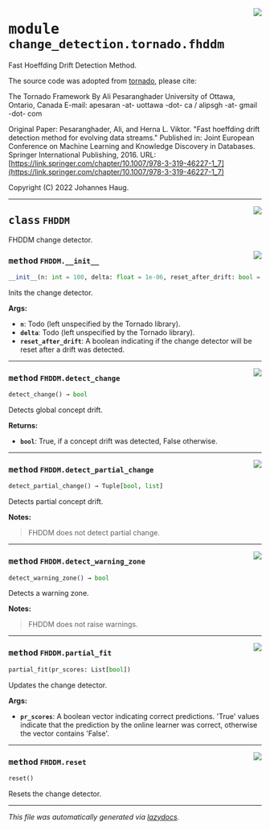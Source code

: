 <!-- markdownlint-disable -->

<a href="https://github.com/haugjo/float/tree/main/float/change_detection/tornado/fhddm.py#L0"><img align="right" style="float:right;" src="https://img.shields.io/badge/-source-cccccc?style=flat-square"></a>

# <kbd>module</kbd> `change_detection.tornado.fhddm`
Fast Hoeffding Drift Detection Method. 

The source code was adopted from [tornado](https://github.com/alipsgh/tornado), please cite: 

The Tornado Framework By Ali Pesaranghader University of Ottawa, Ontario, Canada E-mail: apesaran -at- uottawa -dot- ca / alipsgh -at- gmail -dot- com 

Original Paper: Pesaranghader, Ali, and Herna L. Viktor. "Fast hoeffding drift detection method for evolving data streams." Published in: Joint European Conference on Machine Learning and Knowledge Discovery in Databases. Springer International Publishing, 2016. URL: [https://link.springer.com/chapter/10.1007/978-3-319-46227-1_7](https://link.springer.com/chapter/10.1007/978-3-319-46227-1_7) 

Copyright (C) 2022 Johannes Haug. 



---

<a href="https://github.com/haugjo/float/tree/main/float/change_detection/tornado/fhddm.py#L21"><img align="right" style="float:right;" src="https://img.shields.io/badge/-source-cccccc?style=flat-square"></a>

## <kbd>class</kbd> `FHDDM`
FHDDM change detector. 

<a href="https://github.com/haugjo/float/tree/main/float/change_detection/tornado/fhddm.py#L23"><img align="right" style="float:right;" src="https://img.shields.io/badge/-source-cccccc?style=flat-square"></a>

### <kbd>method</kbd> `FHDDM.__init__`

```python
__init__(n: int = 100, delta: float = 1e-06, reset_after_drift: bool = False)
```

Inits the change detector. 



**Args:**
 
 - <b>`n`</b>:  Todo (left unspecified by the Tornado library). 
 - <b>`delta`</b>:  Todo (left unspecified by the Tornado library). 
 - <b>`reset_after_drift`</b>:  A boolean indicating if the change detector will be reset after a drift was detected. 




---

<a href="https://github.com/haugjo/float/tree/main/float/change_detection/tornado/fhddm.py#L66"><img align="right" style="float:right;" src="https://img.shields.io/badge/-source-cccccc?style=flat-square"></a>

### <kbd>method</kbd> `FHDDM.detect_change`

```python
detect_change() → bool
```

Detects global concept drift. 



**Returns:**
 
 - <b>`bool`</b>:  True, if a concept drift was detected, False otherwise. 

---

<a href="https://github.com/haugjo/float/tree/main/float/change_detection/tornado/fhddm.py#L74"><img align="right" style="float:right;" src="https://img.shields.io/badge/-source-cccccc?style=flat-square"></a>

### <kbd>method</kbd> `FHDDM.detect_partial_change`

```python
detect_partial_change() → Tuple[bool, list]
```

Detects partial concept drift. 



**Notes:**

> FHDDM does not detect partial change. 

---

<a href="https://github.com/haugjo/float/tree/main/float/change_detection/tornado/fhddm.py#L82"><img align="right" style="float:right;" src="https://img.shields.io/badge/-source-cccccc?style=flat-square"></a>

### <kbd>method</kbd> `FHDDM.detect_warning_zone`

```python
detect_warning_zone() → bool
```

Detects a warning zone. 



**Notes:**

> FHDDM does not raise warnings. 

---

<a href="https://github.com/haugjo/float/tree/main/float/change_detection/tornado/fhddm.py#L45"><img align="right" style="float:right;" src="https://img.shields.io/badge/-source-cccccc?style=flat-square"></a>

### <kbd>method</kbd> `FHDDM.partial_fit`

```python
partial_fit(pr_scores: List[bool])
```

Updates the change detector. 



**Args:**

- <b>`pr_scores`</b>: A boolean vector indicating correct predictions. 'True' values indicate that the prediction by the  online learner was correct, otherwise the vector contains 'False'.

---

<a href="https://github.com/haugjo/float/tree/main/float/change_detection/tornado/fhddm.py#L40"><img align="right" style="float:right;" src="https://img.shields.io/badge/-source-cccccc?style=flat-square"></a>

### <kbd>method</kbd> `FHDDM.reset`

```python
reset()
```

Resets the change detector. 




---

_This file was automatically generated via [lazydocs](https://github.com/ml-tooling/lazydocs)._
